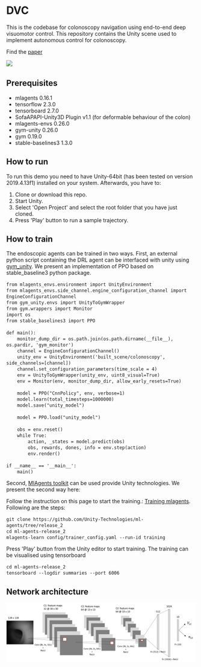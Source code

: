 # DVC
This is the codebase for colonoscopy navigation using end-to-end deep visuomotor control. This repository contains the Unity scene used to implement autonomous control for colonoscopy. 

Find the [paper](http://arxiv.org/abs/2206.15086)

<img src="images/video.gif" width="300"> 

## Prerequisites
- mlagents 0.16.1
- tensorflow 2.3.0
- tensorboard 2.7.0
- SofaAPAPI-Unity3D Plugin v1.1 (for deformable behaviour of the colon)
- mlagents-envs 0.26.0
- gym-unity 0.26.0
- gym 0.19.0
- stable-baselines3 1.3.0

## How to run

To run this demo you need to have Unity-64bit (has been tested on version 2019.4.13f1) installed on your system.
Afterwards, you have to:
1. Clone or download this repo.
2. Start Unity.
3. Select 'Open Project' and select the root folder that you have just cloned.
4. Press 'Play' button to run a sample trajectory.

## How to train
The endoscopic agents can be trained in two ways. First, an external python script containing the DRL agent can be interfaced with unity using [gym_unity](https://github.com/Unity-Technologies/ml-agents/blob/main/gym-unity/README.md). We present an implementation of PPO based on stable_baseline3 python package.
```
from mlagents_envs.environment import UnityEnvironment
from mlagents_envs.side_channel.engine_configuration_channel import EngineConfigurationChannel
from gym_unity.envs import UnityToGymWrapper
from gym.wrappers import Monitor
import os
from stable_baselines3 import PPO

def main():
    monitor_dump_dir = os.path.join(os.path.dirname(__file__), os.pardir, 'gym_monitor')
    channel = EngineConfigurationChannel()
    unity_env = UnityEnvironment('built_scene/colonoscopy', side_channels=[channel])
    channel.set_configuration_parameters(time_scale = 4)
    env = UnityToGymWrapper(unity_env, uint8_visual=True)
    env = Monitor(env, monitor_dump_dir, allow_early_resets=True)

    model = PPO("CnnPolicy", env, verbose=1)
    model.learn(total_timesteps=1000000)
    model.save("unity_model")
    
    model = PPO.load("unity_model")

    obs = env.reset()
    while True:
        action, _states = model.predict(obs)
        obs, rewards, dones, info = env.step(action)
        env.render()

if __name__ == '__main__':
    main()
```


Second, [MlAgents toolkit](https://github.com/Unity-Technologies/ml-agents) can be used provide Unity technologies. We present the second way here:

Follow the instruction on this page to start the training.: [Training mlagents](https://github.com/Unity-Technologies/ml-agents/blob/release_2_docs/docs/Training-ML-Agents.md). Following are the steps:
```
git clone https://github.com/Unity-Technologies/ml-agents/tree/release_2
cd ml-agents-release_2
mlagents-learn config/trainer_config.yaml --run-id training
```
Press 'Play' button from the Unity editor to start training.
The training can be visualised using tensorboard
```
cd ml-agents-release_2
tensorboard --logdir summaries --port 6006
```

## Network architecture
<img src="images/conv.png"> 
